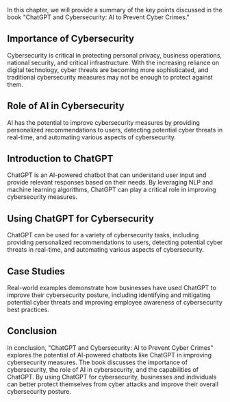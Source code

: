 
In this chapter, we will provide a summary of the key points discussed in the book "ChatGPT and Cybersecurity: AI to Prevent Cyber Crimes."

Importance of Cybersecurity
---------------------------

Cybersecurity is critical in protecting personal privacy, business operations, national security, and critical infrastructure. With the increasing reliance on digital technology, cyber threats are becoming more sophisticated, and traditional cybersecurity measures may not be enough to protect against them.

Role of AI in Cybersecurity
---------------------------

AI has the potential to improve cybersecurity measures by providing personalized recommendations to users, detecting potential cyber threats in real-time, and automating various aspects of cybersecurity.

Introduction to ChatGPT
-----------------------

ChatGPT is an AI-powered chatbot that can understand user input and provide relevant responses based on their needs. By leveraging NLP and machine learning algorithms, ChatGPT can play a critical role in improving cybersecurity measures.

Using ChatGPT for Cybersecurity
-------------------------------

ChatGPT can be used for a variety of cybersecurity tasks, including providing personalized recommendations to users, detecting potential cyber threats in real-time, and automating various aspects of cybersecurity.

Case Studies
------------

Real-world examples demonstrate how businesses have used ChatGPT to improve their cybersecurity posture, including identifying and mitigating potential cyber threats and improving employee awareness of cybersecurity best practices.

Conclusion
----------

In conclusion, "ChatGPT and Cybersecurity: AI to Prevent Cyber Crimes" explores the potential of AI-powered chatbots like ChatGPT in improving cybersecurity measures. The book discusses the importance of cybersecurity, the role of AI in cybersecurity, and the capabilities of ChatGPT. By using ChatGPT for cybersecurity, businesses and individuals can better protect themselves from cyber attacks and improve their overall cybersecurity posture.
